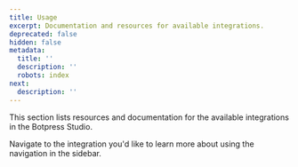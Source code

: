 ```yaml
---
title: Usage
excerpt: Documentation and resources for available integrations.
deprecated: false
hidden: false
metadata:
  title: ''
  description: ''
  robots: index
next:
  description: ''
---
```

This section lists resources and documentation for the available integrations in the Botpress Studio.

Navigate to the integration you'd like to learn more about using the navigation in the sidebar.